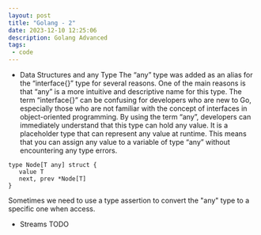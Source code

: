 ```yaml
---
layout: post
title: "Golang - 2"
date: 2023-12-10 12:25:06
description: Golang Advanced 
tags:
 - code
---
```


- Data Structures and any Type
The “any” type was added as an alias for the “interface{}” type for several reasons. One of the main reasons is that “any” is a more intuitive and descriptive name for this type. The term “interface{}” can be confusing for developers who are new to Go, especially those who are not familiar with the concept of interfaces in object-oriented programming. By using the term “any”, developers can immediately understand that this type can hold any value. It is a placeholder type that can represent any value at runtime. This means that you can assign any value to a variable of type “any” without encountering any type errors.
```
type Node[T any] struct {
   value T
   next, prev *Node[T]
}
```
Sometimes we need to use a type assertion to convert the "any" type to a specific one when access.

- Streams
TODO
